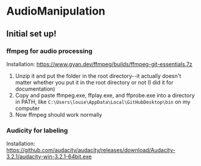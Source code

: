 # AudioManipulation
## Initial set up!
### ffmpeg for audio processing
Installation: https://www.gyan.dev/ffmpeg/builds/ffmpeg-git-essentials.7z 
1. Unzip it and put the folder in the root directory--it actually doesn't 
   matter whether you put it in the root directory or not (I did it for 
   documentation)
2. Copy and paste ffmpeg.exe, ffplay.exe, and ffprobe.exe into a 
   directory in PATH, like `C:\Users\louie\AppData\Local\GitHubDesktop\bin` 
   on my computer
3. Now ffmpeg should work normally 

### Audicity for labeling
Installation: https://github.com/audacity/audacity/releases/download/Audacity-3.2.1/audacity-win-3.2.1-64bit.exe 

